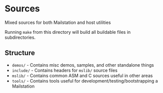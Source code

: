 # Sources
Mixed sources for both Mailstation and host utilities

Running `make` from this directory will build all buildable files in subdirectories.


## Structure
* `demos/` - Contains misc demos, samples, and other standalone things
* `include/` - Contains headers for `mslib/` source files
* `mslib/` - Contains common ASM and C sources useful in other areas
* `tools/` - Contains tools useful for development/testing/bootstrapping a Mailstation
